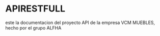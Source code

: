 # APIRESTFULL
este la documentacion del proyecto API de la empresa VCM MUEBLES, hecho por el grupo ALFHA
